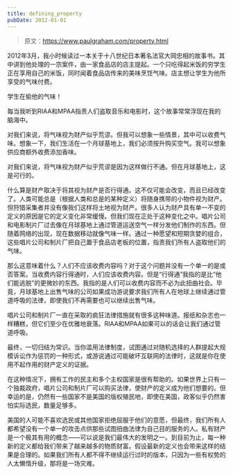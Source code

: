 ```yaml
---
title: defining_property
pubDate: 2012-01-01
---
```


> 原文：https://www.paulgraham.com/property.html 

            
2012年3月，我小时候读过一本关于十八世纪日本著名法官大岡忠相的故事书。其中讲到他处理的一宗案件，由一家食品店的店主提起。一个只吃得起米饭的穷学生正在享用自己的米饭，同时闻着食品店传来的美味烹饪气味。店主想让学生为他所享受的气味付费。

学生在偷他的气味！

每当我听到RIAA和MPAA指责人们盗取音乐和电影时，这个故事常常浮现在我的脑海中。

对我们来说，将气味视为财产似乎荒谬。但我可以想象一些情景，其中可以收费气味。想象一下，我们生活在一个月球基地上，我们必须按升购买空气。我可以想象供应商额外收费添加香味。

对我们来说，将气味视为财产似乎荒谬是因为这样做行不通。但在月球基地上，这是可行的。

什么算是财产取决于将其视为财产是否行得通。这不仅可能会改变，而且已经改变了。人类可能总是（根据人类和总是的某种定义）将随身携带的小物件视为财产。但狩猎采集者并没有像我们这样将土地视为财产。很多人认为财产具有单一不变的定义的原因是它的定义变化非常缓慢。但我们现在正处于这种变化之中。唱片公司和电影制片厂过去像在月球基地上通过管道运送空气一样分发他们制作的东西。但随着网络的出现，现在数据移动就像气味一样。通过一种愿望和短期贪婪的组合，这些唱片公司和制片厂把自己置于食品店老板的位置，指责我们所有人盗取他们的气味。

那么这意味着什么？人们不应该收费内容吗？对于这个问题并没有一个单一的是或否答案。当收费内容行得通时，人们应该收费内容。但是“行得通”我指的是比“他们能逃脱”的更微妙的东西。我指的是人们可以收费内容而不必为此扭曲社会。毕竟，月球基地上出售气味的公司如果成功游说要求我们所有人在地球上继续通过管道呼吸的法律，即使我们不再需要也可以继续出售气味。

唱片公司和制片厂一直在采取的疯狂法律措施就有很多这种味道。报纸和杂志也一样糟糕，但它们至少在优雅地衰落。RIAA和MPAA如果可以的话会让我们通过管道呼吸。

最终，一切归结为常识。当你滥用法律制度，试图通过对随机选择的人群提起大规模诉讼作为惩罚的一种形式，或游说通过可能破坏互联网的法律时，这就是你在使用不起作用的财产定义的证据。

在这种情况下，拥有工作的民主和多个主权国家是很有帮助的。如果世界上只有一个独裁政府，唱片公司和制片厂可以购买法律，使财产的定义成为他们想要的。但幸运的是，仍然有一些国家不是美国的版权殖民地，即使在美国，政客似乎仍然害怕实际选民，数量足够多。

美国的人可能不喜欢选民或其他国家拒绝屈服于他们的意愿，但最终，我们所有人都希望没有一个单一的攻击点供那些试图扭曲法律为自己目的服务的人。私有财产是一个极其有用的概念——可以说是我们最伟大的发明之一。到目前为止，每一种新的定义都给我们带来了越来越多的物质财富。假设最新的定义也会带来这样的结果是合理的。如果我们所有人都不得不继续运行过时的版本，只因为一些有权势的人太懒惰升级，那将是一场灾难。
